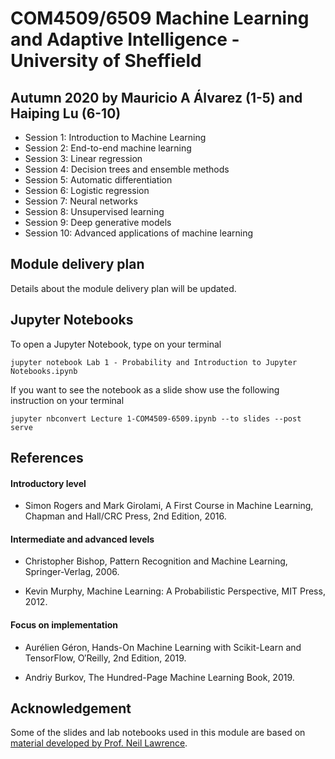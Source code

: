 # COM4509/6509 Machine Learning and Adaptive Intelligence - University of Sheffield
## Autumn 2020 by Mauricio A Álvarez (1-5) and Haiping Lu (6-10)
* Session 1: Introduction to Machine Learning 
* Session 2: End-to-end machine learning
* Session 3: Linear regression
* Session 4: Decision trees and ensemble methods
* Session 5: Automatic differentiation 
* Session 6: Logistic regression
* Session 7: Neural networks
* Session 8: Unsupervised learning 
* Session 9: Deep generative models
* Session 10: Advanced applications of machine learning

## Module delivery plan

Details about the module delivery plan will be updated. 

## Jupyter Notebooks

To open a Jupyter Notebook, type on your terminal

`jupyter notebook Lab 1 - Probability and Introduction to Jupyter Notebooks.ipynb`

If you want to see the notebook as a slide show use the following instruction on your terminal

`jupyter nbconvert Lecture 1-COM4509-6509.ipynb --to slides --post serve`


## References

#### Introductory level

* Simon Rogers and Mark Girolami, A First Course in Machine Learning, Chapman and Hall/CRC Press, 2nd Edition, 2016.

#### Intermediate and advanced levels

* Christopher Bishop, Pattern Recognition and Machine Learning, Springer-Verlag, 2006.

* Kevin Murphy, Machine Learning: A Probabilistic Perspective, MIT Press, 2012.

#### Focus on implementation

* Aurélien Géron, Hands-On Machine Learning with Scikit-Learn and TensorFlow, O′Reilly, 2nd Edition, 2019.

* Andriy Burkov, The Hundred-Page Machine Learning Book, 2019.


## Acknowledgement

Some of the slides and lab notebooks used in this module are based on [material developed by Prof. Neil Lawrence](http://inverseprobability.com/mlai2015/). 

